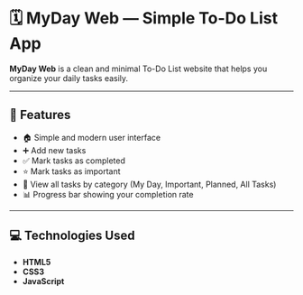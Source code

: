 # 🗓️ MyDay Web — Simple To-Do List App

**MyDay Web** is a clean and minimal To-Do List website that helps you organize your daily tasks easily.

---

## 🚀 Features
- 🏠 Simple and modern user interface  
- ➕ Add new tasks  
- ✅ Mark tasks as completed  
- ⭐ Mark tasks as important  
- 📅 View all tasks by category (My Day, Important, Planned, All Tasks)  
- 📊 Progress bar showing your completion rate  

---

## 💻 Technologies Used
- **HTML5**
- **CSS3**
- **JavaScript**
